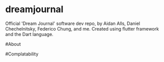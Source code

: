 # dreamjournal

Official 'Dream Journal' software dev repo, by Aidan Alls, Daniel Chechelnitsky, Federico Chung, and me. Created using
flutter framework and the Dart language.

#About

#Complatability

#